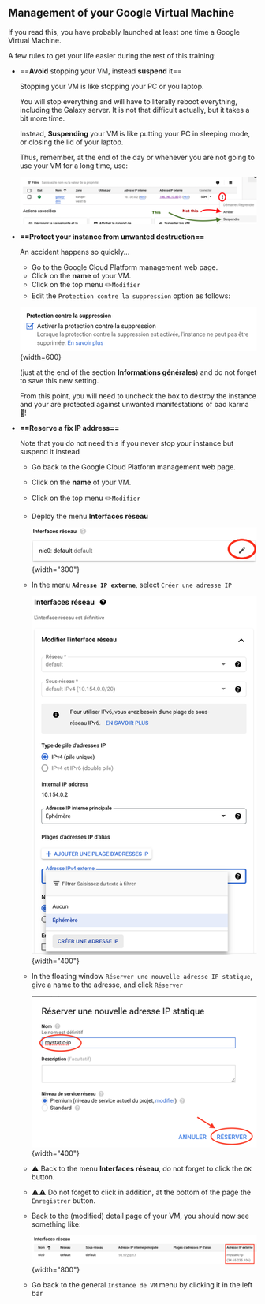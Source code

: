 ## Management of your Google Virtual Machine

If you read this, you have probably launched at least one time a Google Virtual Machine.

A few rules to get your life easier during the rest of this training:

- ==**Avoid** stopping your VM, instead **suspend** it==
  
  Stopping your VM is like stopping your PC or you laptop.
  
  You will stop everything and will have to literally reboot everything, including
  the Galaxy server. It is not that difficult actually, but it takes a bit more time.
  
  Instead, **Suspending** your VM is like putting your PC in sleeping mode, or closing
  the lid of your laptop.
  
  Thus, remember, at the end of the day or whenever you are not going to use your VM for a long
  time, use:
  
  ![suspend](images/suspend.png)
  
- **==Protect your instance from unwanted destruction==**
    
    An accident happens so quickly...
  
    - Go to the Google Cloud Platform management web page.
    - Click on the **name** of your VM.
    - Click on the top menu :pencil2:`Modifier`
    - Edit the `Protection contre la suppression` option as follows:
    
    ![](images/self_destruction.png){width=600}
    
    (just at the end of the section **Informations générales**) and do not forget to save
    this new setting.
  
  From this point, you will need to uncheck the box to destroy the instance and your are
  protected against unwanted manifestations of bad karma :imp:!


- **==Reserve a fix IP address==**
    
    Note that you do not need this if you never stop your instance but suspend it instead
    
    - Go back to the Google Cloud Platform management web page.
    - Click on the **name** of your VM.
    - Click on the top menu :pencil2:`Modifier`
    - Deploy the menu **Interfaces réseau**
    
      ![](images/interface_reseau.png){width="300"}
      
    - In the menu **`Adresse IP externe`**, select `Créer une adresse IP`
    
      ![](images/deployed_interface_reseau.png){width="400"}
      
    - In the floating window `Réserver une nouvelle adresse IP statique`, give a name to the
      adresse, and click `Réserver`
      
      ![](images/floating_reserve_ip.png){width="400"}
    
    - :warning: Back to the menu **Interfaces réseau**, do not forget to click the `OK` button.
    - :warning::warning: Do not forget to click in addition, at the bottom of the page the
      `Enregistrer` button.
    - Back to the (modified) detail page of your VM, you should now see something like:
      
      ![](images/changed_static_ip.png){width="800"}
      
    - Go back to the general `Instance de VM` menu by clicking it in the left bar

